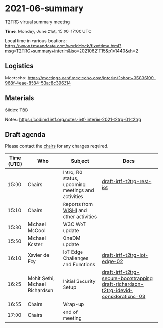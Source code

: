 # 2021-06-summary

T2TRG virtual summary meeting 

**Time:** Monday, June 21st, 15:00-17:00 UTC

Local time in various locations: <https://www.timeanddate.com/worldclock/fixedtime.html?msg=T2TRG+summary+interim&iso=20210621T15&p1=1440&ah=2>

## Logistics

Meetecho: <https://meetings.conf.meetecho.com/interim/?short=35836199-968f-4eae-8584-53ac8c396214>

## Materials

Slides: TBD

Notes: <https://codimd.ietf.org/notes-ietf-interim-2021-t2trg-01-t2trg>

## Draft agenda

Please contact the [chairs][] for any changes required.

| Time (UTC) | Who                 | Subject                                            | Docs                                        |
|------------|---------------------|----------------------------------------------------|---------------------------------------------|
|      15:00 | Chairs              | Intro, RG status, upcoming meetings and activities | [draft-irtf-t2trg-rest-iot][restiot]        |
|      15:10 | Chairs              | Reports from [WISHI][] and other activities        |                                             |
|      15:30 | Michael McCool      | W3C WoT update                                     |                                             |
|      15:50 | Michael Koster      | OneDM update                                       |                                             |
|      16:10 | Xavier de Foy       | IoT Edge Challenges and Functions                  | [draft-irtf-t2trg-iot-edge-02][iot-edge]    |
|      16:25 | Mohit Sethi, Michael Richardson | Initial Security Setup                 | [draft-irtf-t2trg-secure-bootstrapping][sec] [draft-richardson-t2trg-idevid-considerations-03][idev] |
|      16:55 | Chairs              | Wrap-up                                            |                                             |
|      17:00 | Chairs              | end of meeting                                     |                                             |



[WISHI]: https://github.com/t2trg/wishi/wiki/Agenda-items
[restiot]: https://tools.ietf.org/html/draft-irtf-t2trg-rest-iot
[chairs]: mailto:t2trg-chairs@irtf.org
[iot-edge]: https://datatracker.ietf.org/doc/html/draft-irtf-t2trg-iot-edge-02
[sec]: https://datatracker.ietf.org/doc/html/draft-irtf-t2trg-secure-bootstrapping-00
[idev]: https://datatracker.ietf.org/doc/html/draft-richardson-t2trg-idevid-considerations-03
